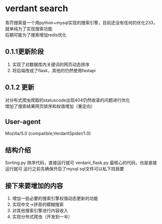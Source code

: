 # verdant search
青荇搜索是一个用python+mysql实现的搜索引擎，目前还没有任何的优化233，就单纯为了实现搜索功能  
后期可能为了搜索增加redis优化  

## 0.1.1更新阶段
1. 实现了对数据库内关键词的网页动态排序
2. 将后端改成了flask，其他的仍然使用fastapi

## 0.1.2 更新
对分布式爬虫爬取的statuscode出现404仍然收录的问题进行优化  
增加了搜索结果网页排序和权值增加（重定向）

## User-agent
Mozilla/5.0 (compatible;VerdantSpider/1.0)

## 结构介绍
Sorting.py 排序代码，直接运行就可
verdant_flask.py 最核心的代码，也是直接运行就可
运行之前先确保开启了mysql
sql文件可以私下找我要


## 接下来要增加的内容
1. 增加一些必要的搜索引擎权值动态更新的功能
2. 实现中文->拼音的模糊搜索
3. 对其他搜索引擎进行内容收入
4. 实现分布式爬虫（开发到一半）

